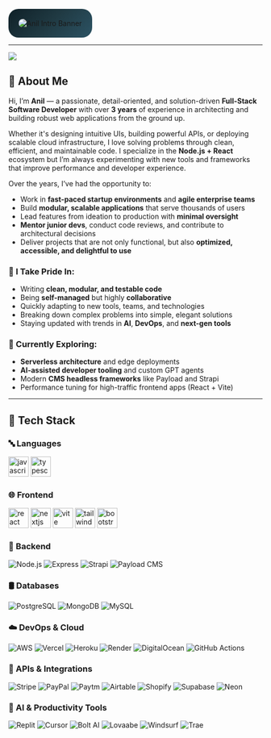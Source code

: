 <!-- 🎨 Colorful Animated Banner -->
<p align="center">
  <div style="display: inline-block; background: linear-gradient(135deg, #0f2027, #203a43, #2c5364); padding: 20px; border-radius: 20px;">
    <img src="https://readme-typing-svg.herokuapp.com?font=Fira+Code&size=26&pause=1000&center=true&vCenter=true&width=1000&height=100&lines=Hi+there+%F0%9F%91%8B+I'm+Anil!;Full-Stack+Developer+%7C+Node.js+%2B+React+Specialist;Turning+ideas+into+scalable+apps+%F0%9F%9A%80;Clean+Code+%E2%9C%94%EF%B8%8F+Scalable+Backends+%E2%9C%94%EF%B8%8F+Pixel-perfect+UIs+%E2%9C%94%EF%B8%8F" 
         alt="Anil Intro Banner" 
         style="border-radius: 10px;" />
  </div>
</p>

---
<div align="left">
  <img src="https://visitor-badge.laobi.icu/badge?page_id=anilgoswamistartbitsolutions.anilgoswamistartbitsolutions&"  />
</div>


## 🚀 About Me 



Hi, I’m **Anil** — a passionate, detail-oriented, and solution-driven **Full-Stack Software Developer** with over **3 years** of experience in architecting and building robust web applications from the ground up.

Whether it's designing intuitive UIs, building powerful APIs, or deploying scalable cloud infrastructure, I love solving problems through clean, efficient, and maintainable code. I specialize in the **Node.js + React** ecosystem but I’m always experimenting with new tools and frameworks that improve performance and developer experience.

Over the years, I’ve had the opportunity to:
- Work in **fast-paced startup environments** and **agile enterprise teams**
- Build **modular, scalable applications** that serve thousands of users
- Lead features from ideation to production with **minimal oversight**
- **Mentor junior devs**, conduct code reviews, and contribute to architectural decisions
- Deliver projects that are not only functional, but also **optimized, accessible, and delightful to use**

### 🧩 I Take Pride In:
- Writing **clean, modular, and testable code**
- Being **self-managed** but highly **collaborative**
- Quickly adapting to new tools, teams, and technologies
- Breaking down complex problems into simple, elegant solutions
- Staying updated with trends in **AI**, **DevOps**, and **next-gen tools**

### 🌱 Currently Exploring:
- **Serverless architecture** and edge deployments
- **AI-assisted developer tooling** and custom GPT agents
- Modern **CMS headless frameworks** like Payload and Strapi
- Performance tuning for high-traffic frontend apps (React + Vite)

---

## 🧠 Tech Stack

### 🔤 Languages
<div align="left">
  <img src="https://img.shields.io/badge/JavaScript-F7DF1E?logo=javascript&logoColor=black&style=for-the-badge" height="40" alt="javascript logo"  />
  <img src="https://img.shields.io/badge/TypeScript-3178C6?logo=typescript&logoColor=white&style=for-the-badge" height="40" alt="typescript logo"  />
</div>

### 🌐 Frontend
<div align="left">
  <img src="https://img.shields.io/badge/React-61DAFB?logo=react&logoColor=black&style=for-the-badge" height="40" alt="react logo"  />
  
  <img src="https://img.shields.io/badge/Next.js-000000?logo=nextdotjs&logoColor=white&style=for-the-badge" height="40" alt="nextjs logo"  />

  <img src="https://img.shields.io/badge/Vite-646CFF?logo=vite&logoColor=white&style=for-the-badge" height="40" alt="vite logo"  />
 
  <img src="https://img.shields.io/badge/Tailwind CSS-06B6D4?logo=tailwindcss&logoColor=black&style=for-the-badge" height="40" alt="tailwindcss logo"  />
 
  <img src="https://img.shields.io/badge/Bootstrap-7952B3?logo=bootstrap&logoColor=white&style=for-the-badge" height="40" alt="bootstrap logo"  />
</div>

### 🔧 Backend
![Node.js](https://img.shields.io/badge/-Node.js-43853d?style=for-the-badge&logo=nodedotjs&logoColor=white)
![Express](https://img.shields.io/badge/-Express-000000?style=for-the-badge&logo=express&logoColor=white)
![Strapi](https://img.shields.io/badge/-Strapi-3f82fc?style=for-the-badge&logo=strapi&logoColor=white)
![Payload CMS](https://img.shields.io/badge/-Payload%20CMS-292929?style=for-the-badge&logo=payloadcms&logoColor=white)


### 🛢️ Databases
![PostgreSQL](https://img.shields.io/badge/-PostgreSQL-336791?style=for-the-badge&logo=postgresql&logoColor=white)
![MongoDB](https://img.shields.io/badge/-MongoDB-47A248?style=for-the-badge&logo=mongodb&logoColor=white)
![MySQL](https://img.shields.io/badge/-MySQL-00758F?style=for-the-badge&logo=mysql&logoColor=white)


### ☁️ DevOps & Cloud
![AWS](https://img.shields.io/badge/-AWS-FF9900?style=for-the-badge&logo=amazonaws&logoColor=white)
![Vercel](https://img.shields.io/badge/-Vercel-000000?style=for-the-badge&logo=vercel&logoColor=white)
![Heroku](https://img.shields.io/badge/-Heroku-430098?style=for-the-badge&logo=heroku&logoColor=white)
![Render](https://img.shields.io/badge/-Render-46E3B7?style=for-the-badge&logo=render&logoColor=white)
![DigitalOcean](https://img.shields.io/badge/-DigitalOcean-0080FF?style=for-the-badge&logo=digitalocean&logoColor=white)
![GitHub Actions](https://img.shields.io/badge/-GitHub%20Actions-2088FF?style=for-the-badge&logo=github-actions&logoColor=white)


### 🧩 APIs & Integrations
![Stripe](https://img.shields.io/badge/-Stripe-008CDD?style=for-the-badge&logo=stripe&logoColor=white)
![PayPal](https://img.shields.io/badge/-PayPal-00457C?style=for-the-badge&logo=paypal&logoColor=white)
![Paytm](https://img.shields.io/badge/-Paytm-002970?style=for-the-badge&logo=paytm&logoColor=white)
![Airtable](https://img.shields.io/badge/-Airtable-FF6950?style=for-the-badge&logo=airtable&logoColor=white)
![Shopify](https://img.shields.io/badge/-Shopify-96BF48?style=for-the-badge&logo=shopify&logoColor=white)
![Supabase](https://img.shields.io/badge/-Supabase-3ECF8E?style=for-the-badge&logo=supabase&logoColor=white)
![Neon](https://img.shields.io/badge/-Neon-000000?style=for-the-badge&logo=neon&logoColor=white)


### 🤖 AI & Productivity Tools
![Replit](https://img.shields.io/badge/-Replit-667881?style=for-the-badge&logo=replit&logoColor=white)
![Cursor](https://img.shields.io/badge/-Cursor-000000?style=for-the-badge&logo=cursor&logoColor=white)
![Bolt AI](https://img.shields.io/badge/-Bolt%20AI-blueviolet?style=for-the-badge&logo=bolt&logoColor=white)
![Lovaabe](https://img.shields.io/badge/-Lovaabe-000000?style=for-the-badge)
![Windsurf](https://img.shields.io/badge/-Windsurf-ff69b4?style=for-the-badge&logoColor=white)
![Trae](https://img.shields.io/badge/-Trae-5A5ADB?style=for-the-badge&logoColor=white)


### 

